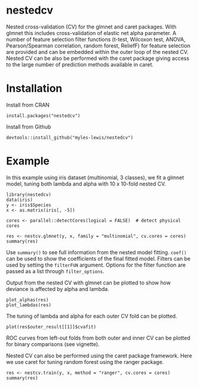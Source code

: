 # nestedcv

Nested cross-validation (CV) for the glmnet and caret packages. With glmnet this
includes cross-validation of elastic net alpha parameter. A number of feature selection filter
functions (t-test, Wilcoxon test, ANOVA, Pearson/Spearman correlation, random
forest, ReliefF) for feature selection are provided and can be embedded within
the outer loop of the nested CV. Nested CV can be also be performed with the
caret package giving access to the large number of prediction methods available
in caret.

# Installation

Install from CRAN
```
install.packages("nestedcv")
```

Install from Github
```
devtools::install_github("myles-lewis/nestedcv")
```

# Example

In this example using iris dataset (multinomial, 3 classes), we fit a glmnet
model, tuning both lambda and alpha with 10 x 10-fold nested CV.

```
library(nestedcv)
data(iris)
y <- iris$Species
x <- as.matrix(iris[, -5])

cores <- parallel::detectCores(logical = FALSE)  # detect physical cores

res <- nestcv.glmnet(y, x, family = "multinomial", cv.cores = cores)
summary(res)
```

Use `summary()` to see full information from the nested model fitting. `coef()`
can be used to show the coefficients of the final fitted model.
Filters can be used by setting the `filterFUN` argument. Options for the filter 
function are passed as a list through `filter_options`.

Output from the nested CV with glmnet can be plotted to show how deviance is 
affected by alpha and lambda.

```
plot_alphas(res)
plot_lambdas(res)
```

The tuning of lambda and alpha for each outer CV fold can be plotted.

```
plot(res$outer_result[[1]]$cvafit)
```

ROC curves from left-out folds from both outer and inner CV can be plotted for
binary comparisons (see vignette).

Nested CV can also be performed using the caret package framework. Here we use
caret for tuning random forest using the ranger package.

```
res <- nestcv.train(y, x, method = "ranger", cv.cores = cores)
summary(res)
```
